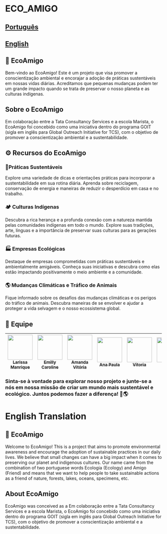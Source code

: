 
# ECO_AMIGO

## [Português]()
## [English](https://github.com/emillycaaroline/eco_Amigo/blob/main/README.md#ybvuy)

##  🌱 EcoAmigo

Bem-vindo ao EcoAmigo! Este é um projeto que visa promover a conscientização ambiental e encorajar a adoção de práticas sustentáveis em nossas vidas diárias. Acreditamos que pequenas mudanças podem ter um grande impacto quando se trata de preservar o nosso planeta e as culturas indígenas.


## Sobre o EcoAmigo
Em colaboração entre a Tata Consultancy Services e a escola Marista, o EcoAmigo foi concebido como uma iniciativa dentro do programa GOIT (sigla em inglês para Global Outreach Initiative for TCS), com o objetivo de promover a conscientização ambiental e a sustentabilidade.

## ⚙️ Recursos do EcoAmigo

###  🌿Práticas Sustentáveis

Explore uma variedade de dicas e orientações práticas para incorporar a sustentabilidade em sua rotina diária. Aprenda sobre reciclagem, conservação de energia e maneiras de reduzir o desperdício em casa e no trabalho.

### 🏕️ Culturas Indígenas

Descubra a rica herança e a profunda conexão com a natureza mantida pelas comunidades indígenas em todo o mundo. Explore suas tradições, arte, línguas e a importância de preservar suas culturas para as gerações futuras.

###  🏭  Empresas Ecológicas

Destaque de empresas comprometidas com práticas sustentáveis e ambientalmente amigáveis. Conheça suas iniciativas e descubra como elas estão impactando positivamente o meio ambiente e a comunidade.

### 🌎 Mudanças Climáticas e Tráfico de Animais

Fique informado sobre os desafios das mudanças climáticas e os perigos do tráfico de animais. Descubra maneiras de se envolver e ajudar a proteger a vida selvagem e o nosso ecossistema global.


## 👥 Equipe

 |  [<img loading="lazy" src="https://avatars.githubusercontent.com/u/127845865?v=4" width=80><br><sub>Larissa Manrique</sub>](https://github.com/larissassk) | [<img loading="lazy" src="https://avatars.githubusercontent.com/u/127847857?v=4" width=80><br><sub>Emilly Caroline </sub>](https://github.com/emillycaaroline) | [<img loading="lazy" src="https://avatars.githubusercontent.com/u/127847936?v=4" width=80><br><sub>Amanda Vitória</sub>](https://github.com/amandvitoria) | [<img loading="lazy" src="https://avatars.githubusercontent.com/u/127848114?v=4" width=80><br><sub>Ana Paula </sub>](https://github.com/anapaulacd) | [<img loading="lazy" src="https://avatars.githubusercontent.com/u/127845411?v=4" width=80><br><sub>Vitoria </sub>](https://github.com/vickieww) |  [<img loading="lazy" src="https://avatars.githubusercontent.com/u/129851922?v=4" width=80><br><sub>Lara </sub>](https://github.com/laraassuncao18) | 
| :---: | :---: | :---: | :---: |:---: |:---: |



### Sinta-se à vontade para explorar nosso projeto e junte-se a nós em nossa missão de criar um mundo mais sustentável e ecológico. Juntos podemos fazer a diferença! 🌿🌎

# English Translation

##  🌱 EcoAmigo

Welcome to EcoAmigo! This is a project that aims to promote environmental awareness and encourage the adoption of sustainable practices in our daily lives. We believe that small changes can have a big impact when it comes to preserving our planet and indigenous cultures. Our name came from the combination of two portuguese words Ecologia (Ecology) and Amigo (Friend) and means that we want to help people to take sustainable actions as a friend of nature, forests, lakes, oceans, specimens, etc.

## About EcoAmigo

EcoAmigo was conceived as a 
Em colaboração entre a Tata Consultancy Services e a escola Marista, o EcoAmigo foi concebido como uma iniciativa dentro do programa GOIT (sigla em inglês para Global Outreach Initiative for TCS), com o objetivo de promover a conscientização ambiental e a sustentabilidade.

